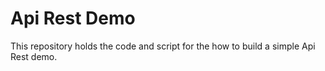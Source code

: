 # Api Rest Demo

This repository holds the code and script for the 
how to build a simple Api Rest demo.
